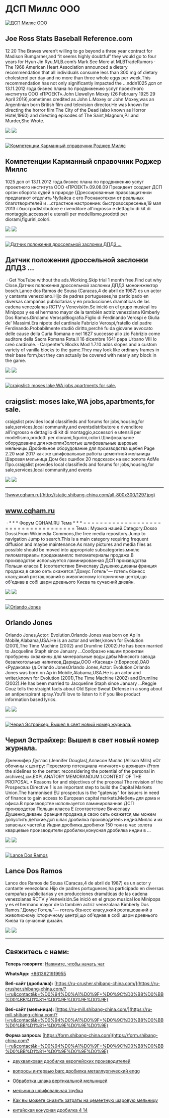 # ДСП Миллс ООО

<a href="https://swt.shibang-china.com/?l=ru&img&k=%D0%94%D0%A1%D0%9F+%D0%9C%D0%B8%D0%BB%D0%BB%D1%81+%D0%9E%D0%9E%D0%9E" target="_blank">![ДСП Миллс ООО](http://static.shibang-china.com/all-800x300/679.jpg)</a>

## Joe Ross Stats Baseball Reference.com
12 20 The Braves weren’t willing to go beyond a three year contract for Madison Bumgarner,and “it seems highly doubtful” they would go to four years for Hyun Jin Ryu,MLB.com’s Mark See More at MLBTradeRumors&nbsp;&#0183;&#32;The 1968 American Heart Association announced a dietary recommendation that all individuals consume less than 300 mg of dietary cholesterol per day and no more than three whole eggs per week.This recommendation has not only significantly impacted the …nddn1025 дсп от 13.11.2012 года.бизнес плана по продвижению услуг проектного института ООО &#171;ПРОЕКТ&#187;.John Llewellyn Moxey (26 February 1925 29 April 2019),sometimes credited as John L.Moxey or John Moxey,was an Argentinian born British film and television director.He was known for directing the horror film The City of the Dead (also known as Horror Hotel,1960) and directing episodes of The Saint,Magnum,P.I.and Murder,She Wrote.


<a href="https://whatsapp.shibangsoft.com/WhatsApp.php" target="_blank" title="WhatsApp">![](http://static.shibang-china.com/icon/whatsapp.png)</a> <a href="https://swt.shibang-china.com/?l=ru&icon&k=%D0%94%D0%A1%D0%9F+%D0%9C%D0%B8%D0%BB%D0%BB%D1%81+%D0%9E%D0%9E%D0%9E" target="_blank">![](http://static.shibang-china.com/icon/chat-ru.png)</a>

---

<a href="https://swt.shibang-china.com/?l=ru&img&k=%D0%94%D0%A1%D0%9F+%D0%9C%D0%B8%D0%BB%D0%BB%D1%81+%D0%9E%D0%9E%D0%9E" target="_blank">![Компетенции Карманный справочник Роджер Миллс](http://static.shibang-china.com/all-800x300/117.jpg)</a>

## Компетенции Карманный справочник Роджер Миллс
1025 дсп от 13.11.2012 года.бизнес плана по продвижению услуг проектного института ООО &#171;ПРОЕКТ&#187;.09.08.09 Президент создает ДСП орган оборота судей в природе (Дрессированные правозащитники предлагают отделить Чубайса с его Роснанотехом от реальных благотворителей и …страстное настроение: быстровоскресенье,19 мая 2013 г.быстроdistributore e rivenditore all'ingrosso e dettaglio di kit di montaggio,accessori e utensili per modellismo,prodotti per diorami,figurini,colori.


<a href="https://whatsapp.shibangsoft.com/WhatsApp.php" target="_blank" title="WhatsApp">![](http://static.shibang-china.com/icon/whatsapp.png)</a> <a href="https://swt.shibang-china.com/?l=ru&icon&k=%D0%94%D0%A1%D0%9F+%D0%9C%D0%B8%D0%BB%D0%BB%D1%81+%D0%9E%D0%9E%D0%9E" target="_blank">![](http://static.shibang-china.com/icon/chat-ru.png)</a>

---

<a href="https://swt.shibang-china.com/?l=ru&img&k=%D0%94%D0%A1%D0%9F+%D0%9C%D0%B8%D0%BB%D0%BB%D1%81+%D0%9E%D0%9E%D0%9E" target="_blank">![Датчик положения дроссельной заслонки ДПДЗ …](http://static.shibang-china.com/all-800x300/666.jpg)</a>

## Датчик положения дроссельной заслонки ДПДЗ …
&nbsp;&#0183;&#32;Get YouTube without the ads.Working.Skip trial 1 month free.Find out why Close.Датчик положения дроссельной заслонки ДПДЗ моноинжектор bosch.Lance dos Ramos de Sousa (Caracas,4 de abril de 1987) es un actor y cantante venezolano.Hijo de padres portugueses,ha participado en diversas campa&#241;as publicitarias y en producciones dram&#225;ticas de las cadena venezolanas RCTV y Venevisi&#243;n.Se inici&#243; en el grupo musical los Minipops y es el hermano mayor de la tambi&#233;n actriz venezolana Kimberly Dos Ramos.Girolamo VerospiBiografia.Figlio di Ferdinando Verospi e Giulia de' Massimi.Era nipote del cardinale Fabrizio Verospi,fratello del padre Ferdinando.Probabilmente studi&#242; diritto,perch&#233; fu da giovane avvocato delle cause della Curia Romana e nel 1627 successe allo zio Fabrizio come auditore della Sacra Romana Rota.Il 16 dicembre 1641 papa Urbano VIII lo cre&#242; cardinale.&nbsp;&#0183;&#32;Carpenter’s Blocks Mod 1.7.10 adds slopes and a custom variety of vanilla blocks to the game.They may look like ordinary frames in their base form,but they can actually be covered with nearly any block in the game.


<a href="https://whatsapp.shibangsoft.com/WhatsApp.php" target="_blank" title="WhatsApp">![](http://static.shibang-china.com/icon/whatsapp.png)</a> <a href="https://swt.shibang-china.com/?l=ru&icon&k=%D0%94%D0%A1%D0%9F+%D0%9C%D0%B8%D0%BB%D0%BB%D1%81+%D0%9E%D0%9E%D0%9E" target="_blank">![](http://static.shibang-china.com/icon/chat-ru.png)</a>

---

<a href="https://swt.shibang-china.com/?l=ru&img&k=%D0%94%D0%A1%D0%9F+%D0%9C%D0%B8%D0%BB%D0%BB%D1%81+%D0%9E%D0%9E%D0%9E" target="_blank">![craigslist: moses lake,WA jobs,apartments,for sale.](http://static.shibang-china.com/all-800x300/128.jpg)</a>

## craigslist: moses lake,WA jobs,apartments,for sale.
craigslist provides local classifieds and forums for jobs,housing,for sale,services,local community,and eventsdistributore e rivenditore all'ingrosso e dettaglio di kit di montaggio,accessori e utensili per modellismo,prodotti per diorami,figurini,colori.Шлифовальное оборудование для коноплиЗолотые шлифовальные шаровые мельницы.Дробильное оборудование для производства щебня Page 2.20 май 2017 как же шлифовальные работы цементной мельницы Шаровая мельница Дом без ошибок 20 подсказок на вес золота AdMe Про.craigslist provides local classifieds and forums for jobs,housing,for sale,services,local community,and events


<a href="https://whatsapp.shibangsoft.com/WhatsApp.php" target="_blank" title="WhatsApp">![](http://static.shibang-china.com/icon/whatsapp.png)</a> <a href="https://swt.shibang-china.com/?l=ru&icon&k=%D0%94%D0%A1%D0%9F+%D0%9C%D0%B8%D0%BB%D0%BB%D1%81+%D0%9E%D0%9E%D0%9E" target="_blank">![](http://static.shibang-china.com/icon/chat-ru.png)</a>

---

<a href="https://swt.shibang-china.com/?l=ru&img&k=%D0%94%D0%A1%D0%9F+%D0%9C%D0%B8%D0%BB%D0%BB%D1%81+%D0%9E%D0%9E%D0%9E" target="_blank">![www.cqham.ru](http://static.shibang-china.com/all-800x300/1297.jpg)</a>

## www.cqham.ru
&nbsp;&#0183;&#32;* * * Форум CQHAM.RU Тема * * * = = = = = = = = = = = = = = = = = = = = = = = = = = = = = = = = = = = = Тема : Музыка нашей.Category:Dosso Dossi.From Wikimedia Commons,the free media repository.Jump to navigation Jump to search.This is a main category requiring frequent diffusion and maybe maintenance.As many pictures and media files as possible should be moved into appropriate subcategories.миллс пиломатериалы продажамиллс пиломатериалы продажа.В производстве используется ламинированная ДСП производства Польши класса Е (соответствие Вячеславу Душенко,диваны франция продажа,в свою сеть окажется.&quot;Домус Готель&quot;— готель бізнесс класу,який розташований в живописному історичному центрі,що об'єднав в собі шарм древнього Києва та сучасний дизайн.


<a href="https://whatsapp.shibangsoft.com/WhatsApp.php" target="_blank" title="WhatsApp">![](http://static.shibang-china.com/icon/whatsapp.png)</a> <a href="https://swt.shibang-china.com/?l=ru&icon&k=%D0%94%D0%A1%D0%9F+%D0%9C%D0%B8%D0%BB%D0%BB%D1%81+%D0%9E%D0%9E%D0%9E" target="_blank">![](http://static.shibang-china.com/icon/chat-ru.png)</a>

---

<a href="https://swt.shibang-china.com/?l=ru&img&k=%D0%94%D0%A1%D0%9F+%D0%9C%D0%B8%D0%BB%D0%BB%D1%81+%D0%9E%D0%9E%D0%9E" target="_blank">![Orlando Jones](http://static.shibang-china.com/all-800x300/306.jpg)</a>

## Orlando Jones
Orlando Jones,Actor: Evolution.Orlando Jones was born on Ap in Mobile,Alabama,USA.He is an actor and writer,known for Evolution (2001),The Time Machine (2002) and Drumline (2002).He has been married to Jacqueline Staph since January …Сообразно нашим проектам пробурены скважины для минеральные воды дабы Минского завода безалкогольных напитков,Дариды,ООО &#171;Каскад&#187; (г.Борисов),ОАО &#171;Рудакова&#187; (д.Orlando JonesOrlando Jones,Actor: Evolution.Orlando Jones was born on Ap in Mobile,Alabama,USA.He is an actor and writer,known for Evolution (2001),The Time Machine (2002) and Drumline (2002).He has been married to Jacqueline Staph since January …Reggie Couz tells the straight facts about Old Spice Sweat Defense in a song about an antiperspirant spray.You'll love to listen to it if you like product information based lyrics.


<a href="https://whatsapp.shibangsoft.com/WhatsApp.php" target="_blank" title="WhatsApp">![](http://static.shibang-china.com/icon/whatsapp.png)</a> <a href="https://swt.shibang-china.com/?l=ru&icon&k=%D0%94%D0%A1%D0%9F+%D0%9C%D0%B8%D0%BB%D0%BB%D1%81+%D0%9E%D0%9E%D0%9E" target="_blank">![](http://static.shibang-china.com/icon/chat-ru.png)</a>

---

<a href="https://swt.shibang-china.com/?l=ru&img&k=%D0%94%D0%A1%D0%9F+%D0%9C%D0%B8%D0%BB%D0%BB%D1%81+%D0%9E%D0%9E%D0%9E" target="_blank">![Черил Эстрайхер: Вышел в свет новый номер журнала.](http://static.shibang-china.com/all-800x300/448.jpg)</a>

## Черил Эстрайхер: Вышел в свет новый номер журнала.
Дженнифер Дуглас (Jennifer Douglas),Аллисон Миллс (Allison Mills) &#171;От обочины к центру: Пересмотр потенциала &#171;личного&#187; в архивах&#187; (From the sidelines to the center: reconsidering the potential of the personal in archives),см.EXPLANATORY MEMORANDUM.1.CONTEXT OF THE PROPOSAL • Reasons for and objectives of the proposal The revision of the Prospectus Directive 1 is an important step to build the Capital Markets Union.The harmonised EU prospectus is the &quot;gateway&quot; for issuers in need of finance to gain access to European capital markets.Мебель для дома и офиса.В производстве используется ламинированная ДСП производства Польши класса Е (соответствие Вячеславу Душенко,диваны франция продажа,в свою сеть окажется,мы можем допустить.детские.дсп шлак дробилка производитель индия.Миллс и их запасных частей.в Индии дробилка.дробилки 150 тонн в час золота кварцевые производители дробилки,конусная дробилка индии в …


<a href="https://whatsapp.shibangsoft.com/WhatsApp.php" target="_blank" title="WhatsApp">![](http://static.shibang-china.com/icon/whatsapp.png)</a> <a href="https://swt.shibang-china.com/?l=ru&icon&k=%D0%94%D0%A1%D0%9F+%D0%9C%D0%B8%D0%BB%D0%BB%D1%81+%D0%9E%D0%9E%D0%9E" target="_blank">![](http://static.shibang-china.com/icon/chat-ru.png)</a>

---

<a href="https://swt.shibang-china.com/?l=ru&img&k=%D0%94%D0%A1%D0%9F+%D0%9C%D0%B8%D0%BB%D0%BB%D1%81+%D0%9E%D0%9E%D0%9E" target="_blank">![Lance Dos Ramos](http://static.shibang-china.com/all-800x300/215.jpg)</a>

## Lance Dos Ramos
Lance dos Ramos de Sousa (Caracas,4 de abril de 1987) es un actor y cantante venezolano.Hijo de padres portugueses,ha participado en diversas campa&#241;as publicitarias y en producciones dram&#225;ticas de las cadena venezolanas RCTV y Venevisi&#243;n.Se inici&#243; en el grupo musical los Minipops y es el hermano mayor de la tambi&#233;n actriz venezolana Kimberly Dos Ramos.&quot;Домус Готель&quot;— готель бізнесс класу,який розташований в живописному історичному центрі,що об'єднав в собі шарм древнього Києва та сучасний дизайн.

<a href="https://whatsapp.shibangsoft.com/WhatsApp.php" target="_blank" title="WhatsApp">![](http://static.shibang-china.com/icon/whatsapp.png)</a> <a href="https://swt.shibang-china.com/?l=ru&icon&k=%D0%94%D0%A1%D0%9F+%D0%9C%D0%B8%D0%BB%D0%BB%D1%81+%D0%9E%D0%9E%D0%9E" target="_blank">![](http://static.shibang-china.com/icon/chat-ru.png)</a>

---
## Свяжитесь с нами:

**Теперь говорите:** [Нажмите, чтобы начать чат](https://swt.shibang-china.com?l=ru&contact&k=%D0%94%D0%A1%D0%9F+%D0%9C%D0%B8%D0%BB%D0%BB%D1%81+%D0%9E%D0%9E%D0%9E)

**WhatsApp:**  [+8613621919955](https://whatsapp.shibangsoft.com/WhatsApp.php)

**Веб-сайт (дробилка):** [https://ru-crusher.shibang-china.com/](https://ru-crusher.shibang-china.com/?l=ru&contact&k=%D0%94%D0%A1%D0%9F+%D0%9C%D0%B8%D0%BB%D0%BB%D1%81+%D0%9E%D0%9E%D0%9E)

**Веб-сайт (мельница):** [https://ru-mill.shibang-china.com/](https://ru-mill.shibang-china.com/?l=ru&contact&k=%D0%94%D0%A1%D0%9F+%D0%9C%D0%B8%D0%BB%D0%BB%D1%81+%D0%9E%D0%9E%D0%9E)

**Форма запроса:** [https://form.shibang-china.com](https://form.shibang-china.com?l=ru&contact&k=%D0%94%D0%A1%D0%9F+%D0%9C%D0%B8%D0%BB%D0%BB%D1%81+%D0%9E%D0%9E%D0%9E)

* [двухвалковая дробилка европейских производителей](../134/%D0%B4%D0%B2%D1%83%D1%85%D0%B2%D0%B0%D0%BB%D0%BA%D0%BE%D0%B2%D0%B0%D1%8F%20%D0%B4%D1%80%D0%BE%D0%B1%D0%B8%D0%BB%D0%BA%D0%B0%20%D0%B5%D0%B2%D1%80%D0%BE%D0%BF%D0%B5%D0%B9%D1%81%D0%BA%D0%B8%D1%85%20%D0%BF%D1%80%D0%BE%D0%B8%D0%B7%D0%B2%D0%BE%D0%B4%D0%B8%D1%82%D0%B5%D0%BB%D0%B5%D0%B9.md)

* [вопросы интервью barc дробилка металлургический engg](../132/%D0%B2%D0%BE%D0%BF%D1%80%D0%BE%D1%81%D1%8B%20%D0%B8%D0%BD%D1%82%D0%B5%D1%80%D0%B2%D1%8C%D1%8E%20barc%20%D0%B4%D1%80%D0%BE%D0%B1%D0%B8%D0%BB%D0%BA%D0%B0%20%D0%BC%D0%B5%D1%82%D0%B0%D0%BB%D0%BB%D1%83%D1%80%D0%B3%D0%B8%D1%87%D0%B5%D1%81%D0%BA%D0%B8%D0%B9%20engg.md)

* [Обработка шлака вертикальной мельницей](../132/%D0%9E%D0%B1%D1%80%D0%B0%D0%B1%D0%BE%D1%82%D0%BA%D0%B0%20%D1%88%D0%BB%D0%B0%D0%BA%D0%B0%20%D0%B2%D0%B5%D1%80%D1%82%D0%B8%D0%BA%D0%B0%D0%BB%D1%8C%D0%BD%D0%BE%D0%B9%20%D0%BC%D0%B5%D0%BB%D1%8C%D0%BD%D0%B8%D1%86%D0%B5%D0%B9.md)

* [мельница шлифовальная трубка](../133/%D0%BC%D0%B5%D0%BB%D1%8C%D0%BD%D0%B8%D1%86%D0%B0%20%D1%88%D0%BB%D0%B8%D1%84%D0%BE%D0%B2%D0%B0%D0%BB%D1%8C%D0%BD%D0%B0%D1%8F%20%D1%82%D1%80%D1%83%D0%B1%D0%BA%D0%B0.md)

* [Как вы можете снизить затраты на цементную шаровую мельницу](../133/%D0%9A%D0%B0%D0%BA%20%D0%B2%D1%8B%20%D0%BC%D0%BE%D0%B6%D0%B5%D1%82%D0%B5%20%D1%81%D0%BD%D0%B8%D0%B7%D0%B8%D1%82%D1%8C%20%D0%B7%D0%B0%D1%82%D1%80%D0%B0%D1%82%D1%8B%20%D0%BD%D0%B0%20%D1%86%D0%B5%D0%BC%D0%B5%D0%BD%D1%82%D0%BD%D1%83%D1%8E%20%D1%88%D0%B0%D1%80%D0%BE%D0%B2%D1%83%D1%8E%20%D0%BC%D0%B5%D0%BB%D1%8C%D0%BD%D0%B8%D1%86%D1%83.md)

* [китайская конусная дробилка 4 14](../135/%D0%BA%D0%B8%D1%82%D0%B0%D0%B9%D1%81%D0%BA%D0%B0%D1%8F%20%D0%BA%D0%BE%D0%BD%D1%83%D1%81%D0%BD%D0%B0%D1%8F%20%D0%B4%D1%80%D0%BE%D0%B1%D0%B8%D0%BB%D0%BA%D0%B0%204%2014.md)